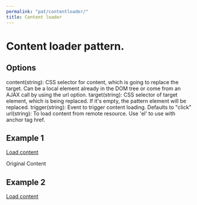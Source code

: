 ```yaml
---
permalink: "pat/contentloader/"
title: Content loader
---
```


# Content loader pattern.

## Options

content(string): CSS selector for content, which is going to replace the target. Can be a local element already in the DOM tree or come from an AJAX call by using the url option.
target(string): CSS selector of target element, which is being replaced. If it's empty, the pattern element will be replaced.
trigger(string): Event to trigger content loading. Defaults to "click"
url(string): To load content from remote resource. Use 'el' to use with anchor tag href.


## Example 1

<a href="#" class="pat-contentloader" data-pat-contentloader="content:#clexample1;target:#clexample1target;">Load content</a>
<div id="clexample1target">Original Content</div>
<div id="clexample1" style="display:none">Replaced Content</div>


## Example 2

<a href="#" class="pat-contentloader" data-pat-contentloader="url:something.html;">Load content</a>

